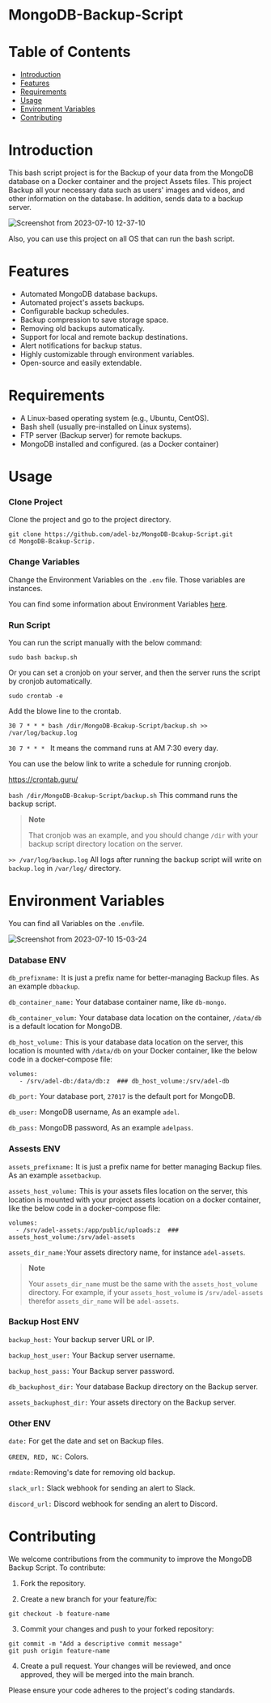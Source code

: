 # MongoDB-Backup-Script

# Table of Contents

- [Introduction](https://github.com/adel-bz/MongoDB-Bcakup-Script#introduction)
- [Features](https://github.com/adel-bz/MongoDB-Bcakup-Script/blob/main/README.md#features)
- [Requirements](https://github.com/adel-bz/MongoDB-Bcakup-Script#requirements)
- [Usage](https://github.com/adel-bz/MongoDB-Bcakup-Script#usage)
- [Environment Variables](https://github.com/adel-bz/MongoDB-Bcakup-Script#environment-variables)
- [Contributing](https://github.com/adel-bz/MongoDB-Bcakup-Script#contributing)

# Introduction
This bash script project is for the Backup of your data from the MongoDB database on a Docker container and the project Assets files.
This project Backup all your necessary data such as users' images and videos, and other information on the database. In addition, sends data to a backup server.


![Screenshot from 2023-07-10 12-37-10](https://github.com/adel-bz/MongoDB-Bcakup-Script/assets/45201934/7380833e-21e8-4146-bd49-2d4090251c33)

Also, you can use this project on all OS that can run the bash script.

# Features
- Automated MongoDB database backups.
- Automated project's assets backups.
- Configurable backup schedules.
- Backup compression to save storage space.
- Removing old backups automatically.
- Support for local and remote backup destinations.
- Alert notifications for backup status.
- Highly customizable through environment variables.
- Open-source and easily extendable.

# Requirements
- A Linux-based operating system (e.g., Ubuntu, CentOS).
- Bash shell (usually pre-installed on Linux systems).
- FTP server (Backup server) for remote backups.
- MongoDB installed and configured. (as a Docker container)


# Usage
### Clone Project
Clone the project and go to the project directory.
```
git clone https://github.com/adel-bz/MongoDB-Bcakup-Script.git
cd MongoDB-Bcakup-Scrip.
```
### Change Variables
Change the Environment Variables on the ```.env``` file. Those variables are instances.

You can find some information about Environment Variables [here](#environment-variables).

### Run Script
You can run the script manually with the below command:
```
sudo bash backup.sh
```
Or you can set a cronjob on your server, and then the server runs the script by cronjob automatically.
```
sudo crontab -e
```
Add the blowe line to the crontab.
```
30 7 * * * bash /dir/MongoDB-Bcakup-Script/backup.sh >> /var/log/backup.log
```

```30 7 * * * ```  It means the command runs at AM 7:30 every day.

You can use the below link to write a schedule for running cronjob.

https://crontab.guru/

```bash /dir/MongoDB-Bcakup-Script/backup.sh```  This command runs the backup script.

> **Note**
> 
> That cronjob was an example, and you should change ```/dir``` with your backup script directory location on the server.

```>> /var/log/backup.log``` All logs after running the backup script will write on ```backup.log``` in ```/var/log/``` directory.

# Environment Variables
You can find all Variables on the ```.env```file.

![Screenshot from 2023-07-10 15-03-24](https://github.com/adel-bz/MongoDB-Bcakup-Script/assets/45201934/d0c7f876-ff0b-439b-bb53-26e882fbcfee)

### Database ENV

```db_prefixname:``` It is just a prefix name for better-managing Backup files. As an example ```dbbackup```.

```db_container_name:``` Your database container name, like ```db-mongo```.

```db_container_volum:``` Your database data location on the container, ```/data/db``` is a default location for MongoDB.

```db_host_volume:``` This is your database data location on the server, this location is mounted with ```/data/db``` on your Docker container, like the below code in a docker-compose file:

```
volumes:
   - /srv/adel-db:/data/db:z  ### db_host_volume:/srv/adel-db
```

```db_port:``` Your database port, ```27017``` is the default port for MongoDB.

```db_user:``` MongoDB username, As an example ```adel```.

```db_pass:``` MongoDB password, As an example ```adelpass```.

### Assests ENV

```assets_prefixname:``` It is just a prefix name for better managing Backup files. As an example ```assetbackup```.

```assets_host_volume:``` This is your assets files location on the server, this location is mounted with your project assets location on a docker container, like the below code in a docker-compose file:

```
volumes:
  - /srv/adel-assets:/app/public/uploads:z  ### assets_host_volume:/srv/adel-assets
```

```assets_dir_name:```Your assets directory name, for instance ```adel-assets```.

> **Note**
> 
> Your ```assets_dir_name``` must be the same with the ```assets_host_volume``` directory. For example, if your ```assets_host_volume``` is ```/srv/adel-assets```  therefor ```assets_dir_name``` will be ```adel-assets```.


### Backup Host ENV

```backup_host:``` Your backup server URL or IP.

```backup_host_user:``` Your Backup server username.

```backup_host_pass:``` Your Backup server password.

```db_backuphost_dir:``` Your database Backup directory on the Backup server.

```assets_backuphost_dir:``` Your assets directory on the Backup server.


### Other ENV

```date:``` For get the date and set on Backup files.

```GREEN, RED, NC:``` Colors.

```rmdate:```Removing's date for removing old backup.

```slack_url:``` Slack webhook for sending an alert to Slack.

```discord_url:``` Discord webhook for sending an alert to Discord.


# Contributing
We welcome contributions from the community to improve the MongoDB Backup Script. To contribute:

1. Fork the repository.

2. Create a new branch for your feature/fix:
```
git checkout -b feature-name
```
3. Commit your changes and push to your forked repository:
```
git commit -m "Add a descriptive commit message"
git push origin feature-name
```
4. Create a pull request. Your changes will be reviewed, and once approved, they will be merged into the main branch.

Please ensure your code adheres to the project's coding standards.
